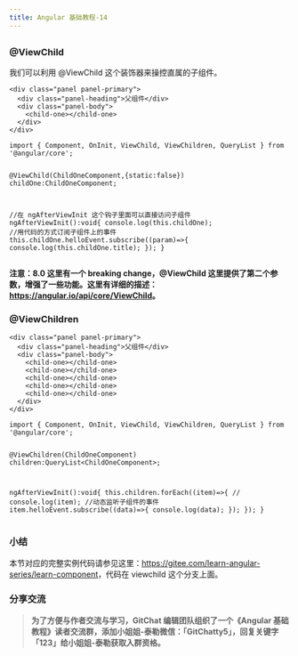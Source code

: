 ```yaml
---
title: Angular 基础教程-14
---
```

<article id="topicContainer" class="column_content"><h2 class="topic_title"></h2><div><h3 id="viewchild">@ViewChild</h3>
<p>我们可以利用 @ViewChild 这个装饰器来操控直属的子组件。</p>
<pre><code>&lt;div class="panel panel-primary"&gt;
  &lt;div class="panel-heading"&gt;父组件&lt;/div&gt;
  &lt;div class="panel-body"&gt;
    &lt;child-one&gt;&lt;/child-one&gt;
  &lt;/div&gt;
&lt;/div&gt;
</code></pre>
<pre><code>import { Component, OnInit, ViewChild, ViewChildren, QueryList } from '@angular/core';

@ViewChild(ChildOneComponent,{static:false})
childOne:ChildOneComponent;

//在 ngAfterViewInit 这个钩子里面可以直接访问子组件
ngAfterViewInit():void{
    console.log(this.childOne);
    //用代码的方式订阅子组件上的事件
    this.childOne.helloEvent.subscribe((param)=&gt;{
        console.log(this.childOne.title);
    });
}
</code></pre>
<p><strong>注意：8.0 这里有一个 breaking change，@ViewChild 这里提供了第二个参数，增强了一些功能。这里有详细的描述：<a href="https://angular.io/api/core/ViewChild">https://angular.io/api/core/ViewChild</a>。</strong></p>
<h3 id="viewchildren">@ViewChildren</h3>
<pre><code>&lt;div class="panel panel-primary"&gt;
  &lt;div class="panel-heading"&gt;父组件&lt;/div&gt;
  &lt;div class="panel-body"&gt;
    &lt;child-one&gt;&lt;/child-one&gt;
    &lt;child-one&gt;&lt;/child-one&gt;
    &lt;child-one&gt;&lt;/child-one&gt;
    &lt;child-one&gt;&lt;/child-one&gt;
    &lt;child-one&gt;&lt;/child-one&gt;
  &lt;/div&gt;
&lt;/div&gt;
</code></pre>
<pre><code>import { Component, OnInit, ViewChild, ViewChildren, QueryList } from '@angular/core';

@ViewChildren(ChildOneComponent)
children:QueryList&lt;ChildOneComponent&gt;;

ngAfterViewInit():void{
    this.children.forEach((item)=&gt;{
        // console.log(item);
        //动态监听子组件的事件
        item.helloEvent.subscribe((data)=&gt;{
        console.log(data);
        });
    });
}
</code></pre>
<h3 id="">小结</h3>
<p>本节对应的完整实例代码请参见这里：<a href="https://gitee.com/learn-angular-series/learn-component">https://gitee.com/learn-angular-series/learn-component</a>，代码在 viewchild 这个分支上面。</p>
<h3 id="-1">分享交流</h3>
<blockquote>
  <p><strong>为了方便与作者交流与学习，GitChat 编辑团队组织了一个《Angular 基础教程》读者交流群，添加小姐姐-泰勒微信：「GitChatty5」，回复关键字「123」给小姐姐-泰勒获取入群资格。</strong></p>
</blockquote></div></article>